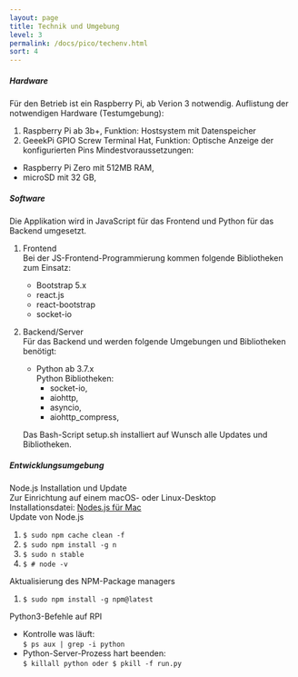 ```yaml
---
layout: page
title: Technik und Umgebung 
level: 3
permalink: /docs/pico/techenv.html
sort: 4
---
```


##### Hardware
Für den Betrieb ist ein Raspberry Pi, ab Verion 3 notwendig. Auflistung der notwendigen Hardware (Testumgebung):
1. Raspberry Pi ab 3b+, Funktion: Hostsystem mit Datenspeicher
2. GeeekPi GPIO Screw Terminal Hat, Funktion: Optische Anzeige der konfigurierten Pins
Mindestvoraussetzungen:
* Raspberry Pi Zero mit 512MB RAM,
* microSD mit 32 GB,


##### Software
Die Applikation wird in JavaScript für das Frontend und Python für das Backend umgesetzt.
1. Frontend  
Bei der JS-Frontend-Programmierung kommen folgende Bibliotheken zum Einsatz:
    * Bootstrap 5.x
    * react.js
    * react-bootstrap
    * socket-io
2. Backend/Server  
Für das Backend und werden folgende Umgebungen und Bibliotheken benötigt:
    * Python ab 3.7.x  
    Python Bibliotheken:
        * socket-io,
        * aiohttp,
        * asyncio,
        * aiohttp_compress,
    
    Das Bash-Script setup.sh installiert auf Wunsch alle Updates und Bibliotheken.

##### Entwicklungsumgebung

Node.js Installation und Update  
Zur Einrichtung auf einem macOS- oder Linux-Desktop  
Installationsdatei: [Nodes.js für Mac](https://nodejs.org/en/download/)  
Update von Node.js
1. `$ sudo npm cache clean -f`
2. `$ sudo npm install -g n`
3. `$ sudo n stable`
4. `$ # node -v`

Aktualisierung des NPM-Package managers
1. `$ sudo npm install -g npm@latest`

Python3-Befehle auf RPI
* Kontrolle was läuft:  
`$ ps aux | grep -i python`
* Python-Server-Prozess hart beenden:  
`$ killall python oder $ pkill -f run.py`
